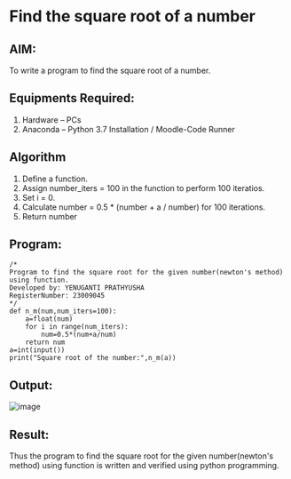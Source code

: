 # Find the square root of a number

## AIM:
To write a program to find the square root of a number.

## Equipments Required:
1. Hardware – PCs
2. Anaconda – Python 3.7 Installation / Moodle-Code Runner

## Algorithm
1. Define a function.
2. Assign number_iters = 100 in the function to perform 100 iteratios.
3. Set i = 0.
4. Calculate  number = 0.5 * (number + a / number) for 100 iterations.
5. Return number

## Program:
```
/*
Program to find the square root for the given number(newton's method) using function.
Developed by: YENUGANTI PRATHYUSHA
RegisterNumber: 23009045 
*/
def n_m(num,num_iters=100):
    a=float(num)
    for i in range(num_iters):
        num=0.5*(num+a/num)
    return num
a=int(input())
print("Square root of the number:",n_m(a))
```

## Output:
![image](https://github.com/prathyusharavi/Square-root-of-a-number/assets/147474424/318756d8-6726-4ec8-851b-bcf4d67ae077)


## Result:
Thus the program to find the square root for the given number(newton's method) using function is written and verified using python programming.
